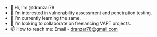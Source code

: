 - 👋 Hi, I’m @dranzar78
- 👀 I’m interested in vulnerability assessment and penetration testing.
- 🌱 I’m currently learning the same.
- 💞️ I’m looking to collaborate on freelancing VAPT projects.
- 📫 How to reach me:
Email - dranzar78@gmail.com

<!---
dranzar78/dranzar78 is a ✨ special ✨ repository because its `README.md` (this file) appears on your GitHub profile.
You can click the Preview link to take a look at your changes.
--->
